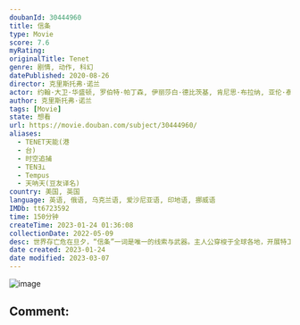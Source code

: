 ```yaml
---
doubanId: 30444960
title: 信条
type: Movie
score: 7.6
myRating: 
originalTitle: Tenet
genre: 剧情, 动作, 科幻
datePublished: 2020-08-26
director: 克里斯托弗·诺兰
actor: 约翰·大卫·华盛顿, 罗伯特·帕丁森, 伊丽莎白·德比茨基, 肯尼思·布拉纳, 亚伦·泰勒, 迪宝·卡帕蒂娅, 克蕾曼丝·波西, 希米什·帕特尔, 安德鲁·霍华德, 尤里·科洛科利尼科夫, 迈克尔·凯恩, 马丁·唐文, 卡里娜·韦尔瓦, 乔纳森·坎普, 凯蒂·麦克凯布, 贝恩·科拉科, 安东尼·莫利纳利, 特伦特·布克斯顿, 英格丽·玛格斯, 瑞奇·切劳洛, 劳里·谢泼德, 马克·克雷尼克, 亚历克斯·威克索, 丹兹尔·史密斯, 马塞尔·萨巴特, 杰里米·西奥伯德, 菲奥娜·道里夫, 约翰·威斯利·查特曼, 杰克·卡特莫尔, 杰佛逊·豪尔, 凯莱布·斯比尔亚兹, 肖恩·艾弗里, 吉米·斯达, 卡德罗莎·奥娜·卡罗尔
author: 克里斯托弗·诺兰
tags: [Movie]
state: 想看
url: https://movie.douban.com/subject/30444960/
aliases:
  - TENET天能(港
  - 台)
  - 时空追捕
  - TENƎ⊥
  - Tempus
  - 天呐天(豆友译名)
country: 美国, 英国
language: 英语, 俄语, 乌克兰语, 爱沙尼亚语, 印地语, 挪威语
IMDb: tt6723592
time: 150分钟
createTime: 2023-01-24 01:36:08
collectionDate: 2022-05-09
desc: 世界存亡危在旦夕，“信条”一词是唯一的线索与武器。主人公穿梭于全球各地，开展特工活动，力求揭示“信条”之谜，并完成一项超越了真实时间的神秘任务。这项任务并非时间之旅，而是【时空逆转】。
date created: 2023-01-24
date modified: 2023-03-07
---
```


![image](p2612061299.jpg)

Comment:
---
